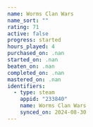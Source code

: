 ```yaml
---
name: Worms Clan Wars
name_sort: ""
rating: 71
active: false
progress: started
hours_played: 4
purchased_on: .nan
started_on: .nan
beaten_on: .nan
completed_on: .nan
mastered_on: .nan
identifiers:
  - type: steam
    appid: "233840"
    name: Worms Clan Wars
    synced_on: 2024-08-30
---
```

